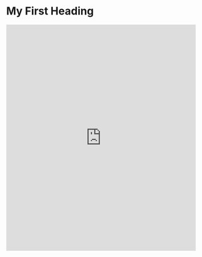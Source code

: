 
<!-- <!DOCTYPE html> -->
<html>
<body>

<h1>My First Heading</h1>


  
  <!-- <iframe src='https://view.officeapps.live.com/op/embed.aspx?src=[https://www.your_website/file_name.pptx]' width='100%' height='600px' frameborder='0'> -->
<iframe src='https://PratikSathe.github.io/Compactly supported orthonormal basis for strictly local projectors.pptx]' width='100%' height='600px' frameborder='0'>
  
<p>My first paragraph. ABCD</p>

</body>
</html>
